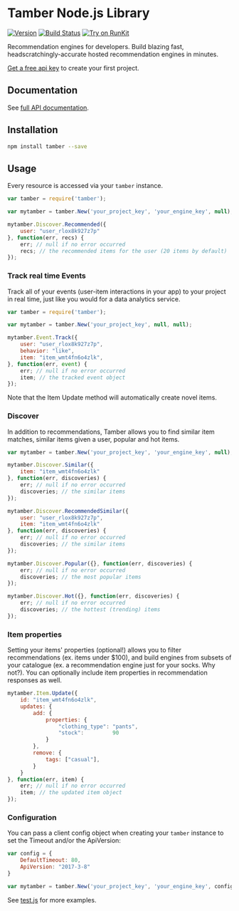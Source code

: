 # Tamber Node.js Library

[![Version](https://img.shields.io/npm/v/tamber.svg)](https://www.npmjs.org/package/tamber)
[![Build Status](https://travis-ci.org/tamber/tamber-node.svg?branch=master)](https://travis-ci.org/tamber/tamber-node)
[![Try on RunKit](https://badge.runkitcdn.com/tamber.svg)](https://runkit.com/npm/tamber)

Recommendation engines for developers. Build blazing fast, headscratchingly-accurate hosted recommendation engines in minutes.

[Get a free api key][homepage] to create your first project.

## Documentation

See [full API documentation][docs].

## Installation

```sh
npm install tamber --save
```

## Usage

Every resource is accessed via your `tamber` instance.

```js
var tamber = require('tamber');

var mytamber = tamber.New('your_project_key', 'your_engine_key', null);

mytamber.Discover.Recommended({
    user: "user_rlox8k927z7p"
}, function(err, recs) {
    err; // null if no error occurred 
    recs; // the recommended items for the user (20 items by default)
});
```

### Track real time Events

Track all of your events (user-item interactions in your app) to your project in real time, just like you would for a data analytics service.

```js
var tamber = require('tamber');

var mytamber = tamber.New('your_project_key', null, null);

mytamber.Event.Track({
    user: "user_rlox8k927z7p",
    behavior: "like",
    item: "item_wmt4fn6o4zlk",
}, function(err, event) {
    err; // null if no error occurred 
    item; // the tracked event object
});
```

Note that the Item Update method will automatically create novel items.

### Discover

In addition to recommendations, Tamber allows you to find similar item matches, similar items given a user, popular and hot items.

```js
var mytamber = tamber.New('your_project_key', 'your_engine_key', null);

mytamber.Discover.Similar({
    item: "item_wmt4fn6o4zlk"
}, function(err, discoveries) {
    err; // null if no error occurred 
    discoveries; // the similar items
});

mytamber.Discover.RecommendedSimilar({
    user: "user_rlox8k927z7p",
    item: "item_wmt4fn6o4zlk"
}, function(err, discoveries) {
    err; // null if no error occurred 
    discoveries; // the similar items
});

mytamber.Discover.Popular({}, function(err, discoveries) {
    err; // null if no error occurred 
    discoveries; // the most popular items
});

mytamber.Discover.Hot({}, function(err, discoveries) {
    err; // null if no error occurred 
    discoveries; // the hottest (trending) items
});
```

### Item properties

Setting your items' properties (optional!) allows you to filter recommendations (ex. items under $100), and build engines from subsets of your catalogue (ex. a recommendation engine just for your socks. Why not?). You can optionally include item properties in recommendation responses as well.

```js
mytamber.Item.Update({
    id: "item_wmt4fn6o4zlk",
    updates: {
        add: {
            properties: {
                "clothing_type": "pants",
                "stock":         90
            }
        },
        remove: {
            tags: ["casual"],
        }
    }
}, function(err, item) {
    err; // null if no error occurred 
    item; // the updated item object
});
```

### Configuration

You can pass a client config object when creating your `tamber` instance to set the Timeout and/or the ApiVersion:

```js
var config = {
    DefaultTimeout: 80,
    ApiVersion: "2017-3-8"
}

var mytamber = tamber.New('your_project_key', 'your_engine_key', config);
```

See [test.js](https://github.com/tamber/tamber-node/blob/master/test/test.js) for more examples.

[homepage]: https://tamber.com/
[docs]: https://tamber.com/docs/api/
[dashboard]: https://dashboard.tamber.com/
